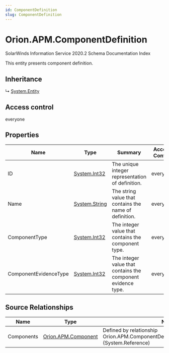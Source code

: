 ```yaml
---
id: ComponentDefinition
slug: ComponentDefinition
---
```


# Orion.APM.ComponentDefinition

SolarWinds Information Service 2020.2 Schema Documentation Index

This entity presents component definition.

## Inheritance

↳ [System.Entity](./../System/Entity)

## Access control

everyone

## Properties

| Name | Type | Summary | Access Control |
| ------ | ------ | ------ | ------ |
| ID | [System.Int32](https://docs.microsoft.com/en-us/dotnet/api/system.int32) | The unique integer representation of definition. | everyone |
| Name | [System.String](https://docs.microsoft.com/en-us/dotnet/api/system.string) | The string value that contains the name of definition. | everyone |
| ComponentType | [System.Int32](https://docs.microsoft.com/en-us/dotnet/api/system.int32) | The integer value that contains the component type. | everyone |
| ComponentEvidenceType | [System.Int32](https://docs.microsoft.com/en-us/dotnet/api/system.int32) | The integer value that contains the component evidence type. | everyone |

## Source Relationships

| Name | Type | Notes |
| ------ | ------ | ------ |
| Components | [Orion.APM.Component](./../Orion.APM/Component) | Defined by relationship Orion.APM.ComponentDefinitionReferencesComponent (System.Reference) |


